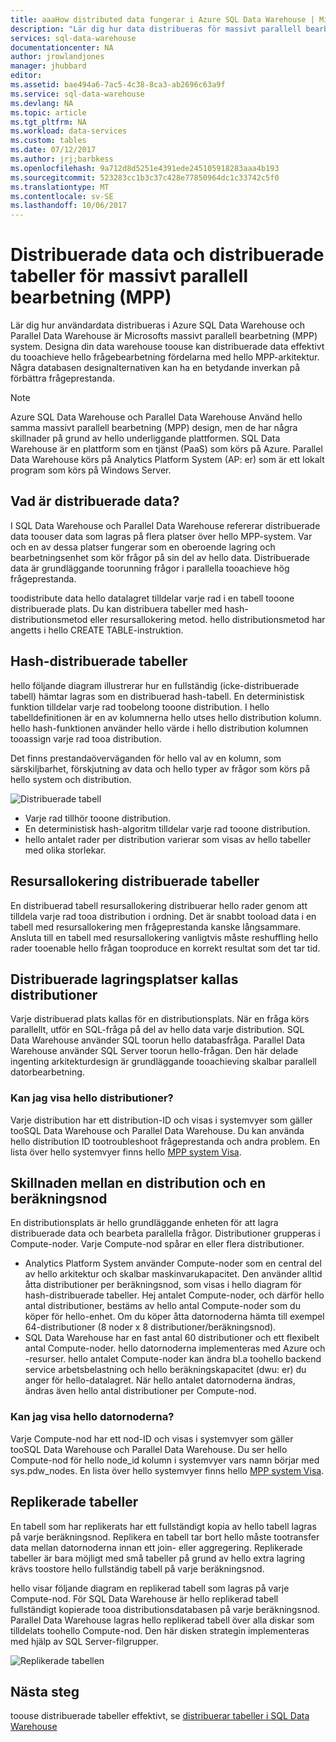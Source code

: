 ```yaml
---
title: aaaHow distributed data fungerar i Azure SQL Data Warehouse | Microsoft Docs
description: "Lär dig hur data distribueras för massivt parallell bearbetning (MPP) och hello alternativ för distribution av tabellerna i Azure SQL Data Warehouse och Parallel Data Warehouse."
services: sql-data-warehouse
documentationcenter: NA
author: jrowlandjones
manager: jhubbard
editor: 
ms.assetid: bae494a6-7ac5-4c38-8ca3-ab2696c63a9f
ms.service: sql-data-warehouse
ms.devlang: NA
ms.topic: article
ms.tgt_pltfrm: NA
ms.workload: data-services
ms.custom: tables
ms.date: 07/12/2017
ms.author: jrj;barbkess
ms.openlocfilehash: 9a712d8d5251e4391ede245105918283aaa4b193
ms.sourcegitcommit: 523283cc1b3c37c428e77850964dc1c33742c5f0
ms.translationtype: MT
ms.contentlocale: sv-SE
ms.lasthandoff: 10/06/2017
---
```

# <a name="distributed-data-and-distributed-tables-for-massively-parallel-processing-mpp"></a>Distribuerade data och distribuerade tabeller för massivt parallell bearbetning (MPP)
Lär dig hur användardata distribueras i Azure SQL Data Warehouse och Parallel Data Warehouse är Microsofts massivt parallell bearbetning (MPP) system. Designa din data warehouse toouse kan distribuerade data effektivt du tooachieve hello frågebearbetning fördelarna med hello MPP-arkitektur. Några databasen designalternativen kan ha en betydande inverkan på förbättra frågeprestanda.  

> [!NOTE]
> Azure SQL Data Warehouse och Parallel Data Warehouse Använd hello samma massivt parallell bearbetning (MPP) design, men de har några skillnader på grund av hello underliggande plattformen. SQL Data Warehouse är en plattform som en tjänst (PaaS) som körs på Azure. Parallel Data Warehouse körs på Analytics Platform System (AP: er) som är ett lokalt program som körs på Windows Server.
> 
> 

## <a name="what-is-distributed-data"></a>Vad är distribuerade data?
I SQL Data Warehouse och Parallel Data Warehouse refererar distribuerade data toouser data som lagras på flera platser över hello MPP-system. Var och en av dessa platser fungerar som en oberoende lagring och bearbetningsenhet som kör frågor på sin del av hello data. Distribuerade data är grundläggande toorunning frågor i parallella tooachieve hög frågeprestanda.

toodistribute data hello datalagret tilldelar varje rad i en tabell tooone distribuerade plats.  Du kan distribuera tabeller med hash-distributionsmetod eller resursallokering metod. hello distributionsmetod har angetts i hello CREATE TABLE-instruktion. 

## <a name="hash-distributed-tables"></a>Hash-distribuerade tabeller
hello följande diagram illustrerar hur en fullständig (icke-distribuerade tabell) hämtar lagras som en distribuerad hash-tabell. En deterministisk funktion tilldelar varje rad toobelong tooone distribution. I hello tabelldefinitionen är en av kolumnerna hello utses hello distribution kolumn. hello hash-funktionen använder hello värde i hello distribution kolumnen tooassign varje rad tooa distribution.

Det finns prestandaöverväganden för hello val av en kolumn, som särskiljbarhet, förskjutning av data och hello typer av frågor som körs på hello system och distribution.

![Distribuerade tabell](media/sql-data-warehouse-distributed-data/hash-distributed-table.png "distribuerade tabell")  

* Varje rad tillhör tooone distribution.  
* En deterministisk hash-algoritm tilldelar varje rad tooone distribution.  
* hello antalet rader per distribution varierar som visas av hello tabeller med olika storlekar.

## <a name="round-robin-distributed-tables"></a>Resursallokering distribuerade tabeller
En distribuerad tabell resursallokering distribuerar hello rader genom att tilldela varje rad tooa distribution i ordning. Det är snabbt tooload data i en tabell med resursallokering men frågeprestanda kanske långsammare.  Ansluta till en tabell med resursallokering vanligtvis måste reshuffling hello rader tooenable hello frågan tooproduce en korrekt resultat som det tar tid.

## <a name="distributed-storage-locations-are-called-distributions"></a>Distribuerade lagringsplatser kallas distributioner
Varje distribuerad plats kallas för en distributionsplats. När en fråga körs parallellt, utför en SQL-fråga på del av hello data varje distribution. SQL Data Warehouse använder SQL toorun hello databasfråga. Parallel Data Warehouse använder SQL Server toorun hello-frågan. Den här delade ingenting arkitekturdesign är grundläggande tooachieving skalbar parallell datorbearbetning.

### <a name="can-i-view-hello-distributions"></a>Kan jag visa hello distributioner?
Varje distribution har ett distribution-ID och visas i systemvyer som gäller tooSQL Data Warehouse och Parallel Data Warehouse. Du kan använda hello distribution ID tootroubleshoot frågeprestanda och andra problem. En lista över hello systemvyer finns hello [MPP system Visa](sql-data-warehouse-reference-tsql-statements.md).

## <a name="difference-between-a-distribution-and-a-compute-node"></a>Skillnaden mellan en distribution och en beräkningsnod
En distributionsplats är hello grundläggande enheten för att lagra distribuerade data och bearbeta parallella frågor. Distributioner grupperas i Compute-noder. Varje Compute-nod spårar en eller flera distributioner.  

* Analytics Platform System använder Compute-noder som en central del av hello arkitektur och skalbar maskinvarukapacitet. Den använder alltid åtta distributioner per beräkningsnod, som visas i hello diagram för hash-distribuerade tabeller. Hej antalet Compute-noder, och därför hello antal distributioner, bestäms av hello antal Compute-noder som du köper för hello-enhet. Om du köper åtta datornoderna hämta till exempel 64-distributioner (8 noder x 8 distributioner/beräkningsnod). 
* SQL Data Warehouse har en fast antal 60 distributioner och ett flexibelt antal Compute-noder. hello datornoderna implementeras med Azure och -resurser. hello antalet Compute-noder kan ändra bl.a toohello backend service arbetsbelastning och hello beräkningskapacitet (dwu: er) du anger för hello-datalagret. När hello antalet datornoderna ändras, ändras även hello antal distributioner per Compute-nod. 

### <a name="can-i-view-hello-compute-nodes"></a>Kan jag visa hello datornoderna?
Varje Compute-nod har ett nod-ID och visas i systemvyer som gäller tooSQL Data Warehouse och Parallel Data Warehouse.  Du ser hello Compute-nod för hello node_id kolumn i systemvyer vars namn börjar med sys.pdw_nodes. En lista över hello systemvyer finns hello [MPP system Visa](sql-data-warehouse-reference-tsql-statements.md).

## <a name="Replicated"></a>Replikerade tabeller
En tabell som har replikerats har ett fullständigt kopia av hello tabell lagras på varje beräkningsnod. Replikera en tabell tar bort hello måste tootransfer data mellan datornoderna innan ett join- eller aggregering. Replikerade tabeller är bara möjligt med små tabeller på grund av hello extra lagring krävs toostore hello fullständig tabell på varje beräkningsnod.  

hello visar följande diagram en replikerad tabell som lagras på varje Compute-nod. För SQL Data Warehouse är hello replikerad tabell fullständigt kopierade tooa distributionsdatabasen på varje beräkningsnod. Parallel Data Warehouse lagras hello replikerad tabell över alla diskar som tilldelats toohello Compute-nod.  Den här disken strategin implementeras med hjälp av SQL Server-filgrupper.  

![Replikerade tabellen](media/sql-data-warehouse-distributed-data/replicated-table.png "replikerade tabell") 

## <a name="next-steps"></a>Nästa steg
toouse distribuerade tabeller effektivt, se [distribuerar tabeller i SQL Data Warehouse](sql-data-warehouse-tables-distribute.md)  

